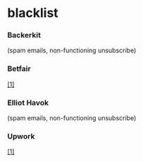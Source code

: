 # blacklist

### Backerkit
(spam emails, non-functioning unsubscribe)

### Betfair
[[1]](https://i.imgur.com/G85qcBw.jpg)

### Elliot Havok
(spam emails, non-functioning unsubscribe)

### Upwork
[[1]](https://hackernoon.com/why-you-should-never-use-upwork-ever-5c62848bdf46)
